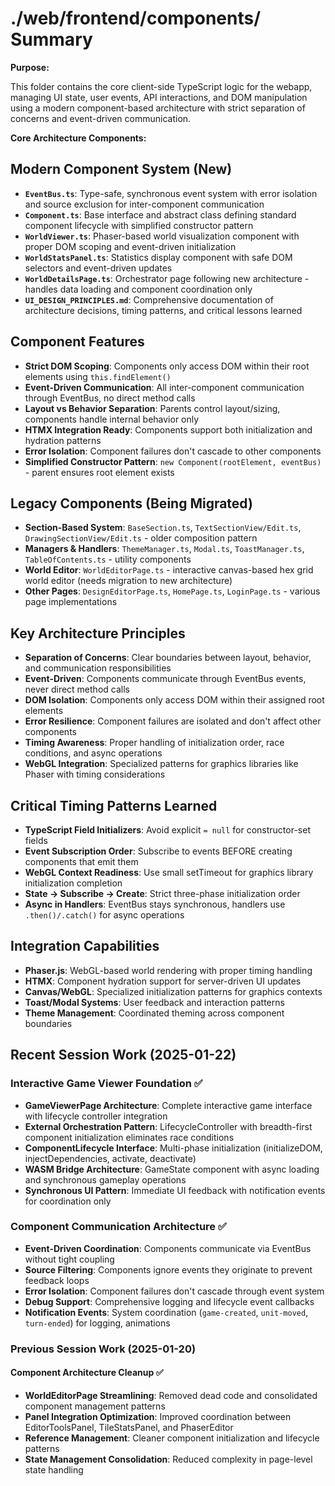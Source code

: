 # ./web/frontend/components/ Summary

**Purpose:**

This folder contains the core client-side TypeScript logic for the webapp, managing UI state, user events, API interactions, and DOM manipulation using a modern component-based architecture with strict separation of concerns and event-driven communication.

**Core Architecture Components:**

## Modern Component System (New)

*   **`EventBus.ts`**: Type-safe, synchronous event system with error isolation and source exclusion for inter-component communication
*   **`Component.ts`**: Base interface and abstract class defining standard component lifecycle with simplified constructor pattern
*   **`WorldViewer.ts`**: Phaser-based world visualization component with proper DOM scoping and event-driven initialization  
*   **`WorldStatsPanel.ts`**: Statistics display component with safe DOM selectors and event-driven updates
*   **`WorldDetailsPage.ts`**: Orchestrator page following new architecture - handles data loading and component coordination only
*   **`UI_DESIGN_PRINCIPLES.md`**: Comprehensive documentation of architecture decisions, timing patterns, and critical lessons learned

## Component Features

*   **Strict DOM Scoping**: Components only access DOM within their root elements using `this.findElement()`
*   **Event-Driven Communication**: All inter-component communication through EventBus, no direct method calls
*   **Layout vs Behavior Separation**: Parents control layout/sizing, components handle internal behavior only
*   **HTMX Integration Ready**: Components support both initialization and hydration patterns
*   **Error Isolation**: Component failures don't cascade to other components
*   **Simplified Constructor Pattern**: `new Component(rootElement, eventBus)` - parent ensures root element exists

## Legacy Components (Being Migrated)

*   **Section-Based System**: `BaseSection.ts`, `TextSectionView/Edit.ts`, `DrawingSectionView/Edit.ts` - older composition pattern
*   **Managers & Handlers**: `ThemeManager.ts`, `Modal.ts`, `ToastManager.ts`, `TableOfContents.ts` - utility components  
*   **World Editor**: `WorldEditorPage.ts` - interactive canvas-based hex grid world editor (needs migration to new architecture)
*   **Other Pages**: `DesignEditorPage.ts`, `HomePage.ts`, `LoginPage.ts` - various page implementations

## Key Architecture Principles

*   **Separation of Concerns**: Clear boundaries between layout, behavior, and communication responsibilities
*   **Event-Driven**: Components communicate through EventBus events, never direct method calls  
*   **DOM Isolation**: Components only access DOM within their assigned root elements
*   **Error Resilience**: Component failures are isolated and don't affect other components
*   **Timing Awareness**: Proper handling of initialization order, race conditions, and async operations
*   **WebGL Integration**: Specialized patterns for graphics libraries like Phaser with timing considerations

## Critical Timing Patterns Learned

*   **TypeScript Field Initializers**: Avoid explicit `= null` for constructor-set fields
*   **Event Subscription Order**: Subscribe to events BEFORE creating components that emit them
*   **WebGL Context Readiness**: Use small setTimeout for graphics library initialization completion
*   **State → Subscribe → Create**: Strict three-phase initialization order
*   **Async in Handlers**: EventBus stays synchronous, handlers use `.then()/.catch()` for async operations

## Integration Capabilities

*   **Phaser.js**: WebGL-based world rendering with proper timing handling
*   **HTMX**: Component hydration support for server-driven UI updates  
*   **Canvas/WebGL**: Specialized initialization patterns for graphics contexts
*   **Toast/Modal Systems**: User feedback and interaction patterns
*   **Theme Management**: Coordinated theming across component boundaries

## Recent Session Work (2025-01-22)

### Interactive Game Viewer Foundation ✅
*   **GameViewerPage Architecture**: Complete interactive game interface with lifecycle controller integration
*   **External Orchestration Pattern**: LifecycleController with breadth-first component initialization eliminates race conditions
*   **ComponentLifecycle Interface**: Multi-phase initialization (initializeDOM, injectDependencies, activate, deactivate)
*   **WASM Bridge Architecture**: GameState component with async loading and synchronous gameplay operations
*   **Synchronous UI Pattern**: Immediate UI feedback with notification events for coordination only

### Component Communication Architecture ✅  
*   **Event-Driven Coordination**: Components communicate via EventBus without tight coupling
*   **Source Filtering**: Components ignore events they originate to prevent feedback loops
*   **Error Isolation**: Component failures don't cascade through event system
*   **Debug Support**: Comprehensive logging and lifecycle event callbacks
*   **Notification Events**: System coordination (`game-created`, `unit-moved`, `turn-ended`) for logging, animations

### Previous Session Work (2025-01-20)

#### Component Architecture Cleanup ✅
*   **WorldEditorPage Streamlining**: Removed dead code and consolidated component management patterns
*   **Panel Integration Optimization**: Improved coordination between EditorToolsPanel, TileStatsPanel, and PhaserEditor
*   **Reference Management**: Cleaner component initialization and lifecycle patterns
*   **State Management Consolidation**: Reduced complexity in page-level state handling
